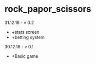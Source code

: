 # rock_papor_scissors

31.12.18 - v 0.2

+ +stats screen
+ +betting system

30.12.18 - v 0.1  	

+ +Basic game	
